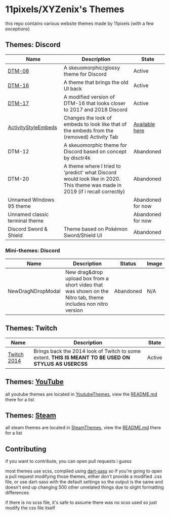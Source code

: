 # 11pixels/XYZenix's Themes

this repo contains various website themes made by 11pixels (with a few exceptions)

## Themes: Discord

Name | Description  | State
-----|--------------|------
[DTM-08](https://github.com/XYZenix/DTM-08) | A skeuomorphic/glossy theme for Discord | Active
[DTM-16](https://github.com/XYZenix/DTM-16) | A theme that brings the old UI back | Active
[DTM-17](https://github.com/XYZenix/DTM-17) | A modified version of DTM-16 that looks closer to 2017 and 2018 Discord | Active
[ActivityStyleEmbeds](https://github.com/XYZenix/ActivityStyleEmbeds) | Changes the look of embeds to look like that of the embeds from the (removed) Activity Tab | [Available here](https://github.com/XYZenix/ActivityStyleEmbeds)
DTM-12 | A skeuomorphic theme for Discord based on concept by disctr4k | Abandoned
DTM-20 | A theme where I tried to 'predict' what Discord would look like in 2020. This theme was made in 2019 (if i recall correctly) | Abandoned
Unnamed Windows 95 theme | | Abandoned for now
Unnamed classic terminal theme | | Abandoned for now
Discord Sword & Shield | Theme based on Pokémon Sword/Shield UI | Abandoned

### Mini-themes: Discord

Name | Description | Status | Image
-----|-------------|--------|------
NewDragNDropModal | New drag&drop upload box from a short video that was shown on the Nitro tab, theme includes non nitro version | Abandoned | N/A

## Themes: Twitch

Name | Description | State
-----|-------------|------
[Twitch 2014](/Twitch2014.css) | Brings back the 2014 look of Twitch to some extent. **THIS IS MEANT TO BE USED ON STYLUS AS USERCSS** | Active

## Themes: [YouTube](/YoutubeThemes/)

all youtube themes are located in [YoutubeThemes](/YoutubeThemes/), view the [README.md](/YoutubeThemes/README.md) there for a list

## Themes: [Steam](/SteamThemes/)

all steam themes are located in [SteamThemes](/SteamThemes/), view the [README.md](/SteamThemes/README.md) there for a list


## Contributing
if you want to contribute, you can open pull requests i guess

most themes use scss, compiled using [dart-sass](https://sass-lang.com/dart-sass/)
so if you're going to open a pull request modifying those themes, either don't provide a modified .css file, or use dart-sass with the default settings so the output is the same and doesn't end up changing 500 other unrelated things due to slight formatting differences

if there is no scss file, it's safe to assume there was no scss used so just modify the css file itself